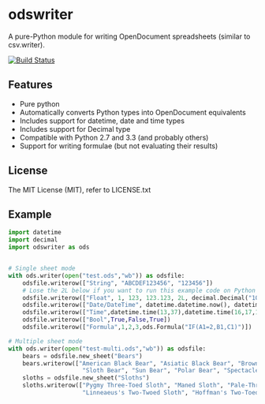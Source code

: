 odswriter
=========

A pure-Python module for writing OpenDocument spreadsheets (similar to csv.writer).

[![Build Status](https://travis-ci.org/mmulqueen/odswriter.png?branch=master)](https://travis-ci.org/mmulqueen/odswriter)

Features
-------------
 - Pure python
 - Automatically converts Python types into OpenDocument equivalents
 - Includes support for datetime, date and time types
 - Includes support for Decimal type
 - Compatible with Python 2.7 and 3.3 (and probably others)
 - Support for writing formulae (but not evaluating their results)

License
-----------
The MIT License (MIT), refer to LICENSE.txt

Example
---------
```python
import datetime
import decimal
import odswriter as ods


# Single sheet mode
with ods.writer(open("test.ods","wb")) as odsfile:
    odsfile.writerow(["String", "ABCDEF123456", "123456"])
    # Lose the 2L below if you want to run this example code on Python 3, Python 3 has no long type.
    odsfile.writerow(["Float", 1, 123, 123.123, 2L, decimal.Decimal("10.321")])
    odsfile.writerow(["Date/DateTime", datetime.datetime.now(), datetime.date(1989,11,9)])
    odsfile.writerow(["Time",datetime.time(13,37),datetime.time(16,17,18)])
    odsfile.writerow(["Bool",True,False,True])
    odsfile.writerow(["Formula",1,2,3,ods.Formula("IF(A1=2,B1,C1)")])

# Multiple sheet mode
with ods.writer(open("test-multi.ods","wb")) as odsfile:
    bears = odsfile.new_sheet("Bears")
    bears.writerow(["American Black Bear", "Asiatic Black Bear", "Brown Bear", "Giant Panda", "Qinling Panda",
                     "Sloth Bear", "Sun Bear", "Polar Bear", "Spectacled Bear"])
    sloths = odsfile.new_sheet("Sloths")
    sloths.writerow(["Pygmy Three-Toed Sloth", "Maned Sloth", "Pale-Throated Sloth", "Brown-Throated Sloth",
                     "Linneaeus's Two-Twoed Sloth", "Hoffman's Two-Toed Sloth"])


```
